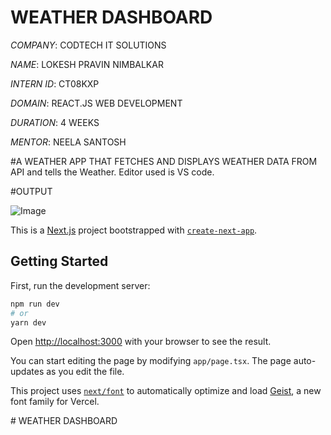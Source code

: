 # WEATHER DASHBOARD

*COMPANY*: CODTECH IT SOLUTIONS

*NAME*: LOKESH PRAVIN NIMBALKAR

*INTERN ID*: CT08KXP

*DOMAIN*: REACT.JS WEB DEVELOPMENT

*DURATION*: 4 WEEKS

*MENTOR*: NEELA SANTOSH



#A WEATHER APP THAT
FETCHES AND DISPLAYS WEATHER
DATA FROM API and tells the Weather.
Editor used is VS code.

#OUTPUT

![Image](https://github.com/user-attachments/assets/e94c6f1a-7ec0-4238-abf5-ee13491619be)




This is a [Next.js](https://nextjs.org) project bootstrapped with [`create-next-app`](https://nextjs.org/docs/app/api-reference/cli/create-next-app).

## Getting Started

First, run the development server:

```bash
npm run dev
# or
yarn dev
```

Open [http://localhost:3000](http://localhost:3000) with your browser to see the result.

You can start editing the page by modifying `app/page.tsx`. The page auto-updates as you edit the file.

This project uses [`next/font`](https://nextjs.org/docs/app/building-your-application/optimizing/fonts) to automatically optimize and load [Geist](https://vercel.com/font), a new font family for Vercel.

#   W E A T H E R   D A S H B O A R D 
 
 

